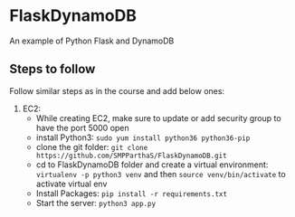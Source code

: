 # FlaskDynamoDB
An example of Python Flask and DynamoDB

## Steps to follow
Follow similar steps as in the course and add below ones:
1. EC2:
    - While creating EC2, make sure to update or add security group to have the port 5000 open
    - install Python3: `sudo yum install python36 python36-pip`
    - clone the git folder: `git clone https://github.com/SMPParthaS/FlaskDynamoDB.git`
    - cd to FlaskDynamoDB folder and create a virtual environment: `virtualenv -p python3 venv` and then `source venv/bin/activate` to activate virtual env
    - Install Packages: `pip install -r requirements.txt`
    - Start the server: `python3 app.py`
